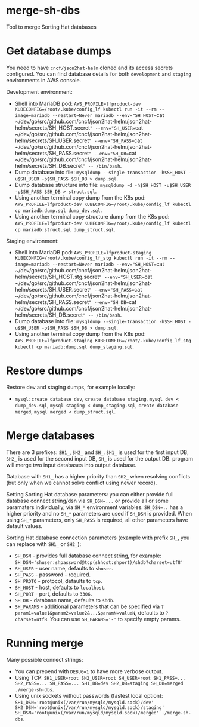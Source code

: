 # merge-sh-dbs

Tool to merge Sorting Hat databases


# Get database dumps

You need to have `cncf/json2hat-helm` cloned and its access secrets configured. You can find database details for both `development` and `staging` environments in AWS console.

Development environment:

- Shell into MariaDB pod: `AWS_PROFILE=lfproduct-dev KUBECONFIG=/root/.kube/config_lf kubectl run -it --rm --image=mariadb --restart=Never mariadb --env="SH_HOST=`cat ~/dev/go/src/github.com/cncf/json2hat-helm/json2hat-helm/secrets/SH_HOST.secret`" --env="SH_USER=`cat ~/dev/go/src/github.com/cncf/json2hat-helm/json2hat-helm/secrets/SH_USER.secret`" --env="SH_PASS=`cat ~/dev/go/src/github.com/cncf/json2hat-helm/json2hat-helm/secrets/SH_PASS.secret`" --env="SH_DB=`cat ~/dev/go/src/github.com/cncf/json2hat-helm/json2hat-helm/secrets/SH_DB.secret`" -- /bin/bash`.
- Dump database into file: `mysqldump --single-transaction -h$SH_HOST -u$SH_USER -p$SH_PASS $SH_DB > dump.sql`.
- Dump database structure into file: `mysqldump -d -h$SH_HOST -u$SH_USER -p$SH_PASS $SH_DB > struct.sql`.
- Using another terminal copy dump from the K8s pod: `AWS_PROFILE=lfproduct-dev KUBECONFIG=/root/.kube/config_lf kubectl cp mariadb:dump.sql dump_dev.sql`.
- Using another terminal copy structure dump from the K8s pod: `AWS_PROFILE=lfproduct-dev KUBECONFIG=/root/.kube/config_lf kubectl cp mariadb:struct.sql dump_struct.sql`.


Staging environment:

- Shell into MariaDB pod: `AWS_PROFILE=lfproduct-staging KUBECONFIG=/root/.kube/config_lf_stg kubectl run -it --rm --image=mariadb --restart=Never mariadb --env="SH_HOST=`cat ~/dev/go/src/github.com/cncf/json2hat-helm/json2hat-helm/secrets/SH_HOST.stg.secret`" --env="SH_USER=`cat ~/dev/go/src/github.com/cncf/json2hat-helm/json2hat-helm/secrets/SH_USER.secret`" --env="SH_PASS=`cat ~/dev/go/src/github.com/cncf/json2hat-helm/json2hat-helm/secrets/SH_PASS.secret`" --env="SH_DB=`cat ~/dev/go/src/github.com/cncf/json2hat-helm/json2hat-helm/secrets/SH_DB.secret`" -- /bin/bash`.
- Dump database into file: `mysqldump --single-transaction -h$SH_HOST -u$SH_USER -p$SH_PASS $SH_DB > dump.sql`.
- Using another terminal copy dump from the K8s pod: `AWS_PROFILE=lfproduct-staging KUBECONFIG=/root/.kube/config_lf_stg kubectl cp mariadb:dump.sql dump_staging.sql`.


# Restore dumps

Restore dev and staging dumps, for example locally:

- `mysql`: `create database dev`, `create database staging`, `mysql dev < dump_dev.sql`, `mysql staging < dump_staging.sql`, `create database merged`, `mysql merged < dump_struct.sql`.


# Merge databases

There are 3 prefixes: `SH1_`, `SH2_` and `SH_`. `SH1_` is used for the first input DB, `SH2_` is used for the second input DB, `SH_` is used for the output DB. program will merge two input databases into output database.

Database with `SH1_` has a higher priority than `SH2_` when resolving conflicts (but only when we cannot solve conflict using newer record).

Setting Sorting Hat database parameters: you can either provide full database connect string/dsn via `SH_DSN=...` or provide all or some paramaters individually, via `SH_*` environment variables. `SH_DSN=..` has a higher priority and no `SH_*` parameters are used if `SH_DSN` is provided. When using `SH_*` parameters, only `SH_PASS` is required, all other parameters have default values.

Sorting Hat database connection parameters (example with prefix `SH_`, you can replace with `SH1_` or `SH2_`):

- `SH_DSN` - provides full database connect string, for example: `SH_DSN='shuser:shpassword@tcp(shhost:shport)/shdb?charset=utf8'`
- `SH_USER` - user name, defaults to `shuser`.
- `SH_PASS` - password - required.
- `SH_PROTO` - protocol, defaults to `tcp`.
- `SH_HOST` - host, defaults to `localhost`.
- `SH_PORT` - port, defaults to `3306`.
- `SH_DB` - database name, defaults to `shdb`.
- `SH_PARAMS` - additional parameters that can be specified via `?param1=value1&param2=value2&...&paramN=valueN`, defaults to `?charset=utf8`. You can use `SH_PARAMS='-'` to specify empty params.


# Running merge

Many possible connect strings:

- You can prepend with `DEBUG=1` to have more verbose output.
- Using TCP: `SH1_USER=root SH2_USER=root SH_USER=root SH1_PASS=... SH2_PASS=... SH_PASS=... SH1_DB=dev SH2_DB=staging SH_DB=merged ./merge-sh-dbs`.
- Using unix sockets without passwords (fastest local option): `SH1_DSN='root@unix(/var/run/mysqld/mysqld.sock)/dev' SH2_DSN='root@unix(/var/run/mysqld/mysqld.sock)/staging' SH_DSN='root@unix(/var/run/mysqld/mysqld.sock)/merged' ./merge-sh-dbs`.
